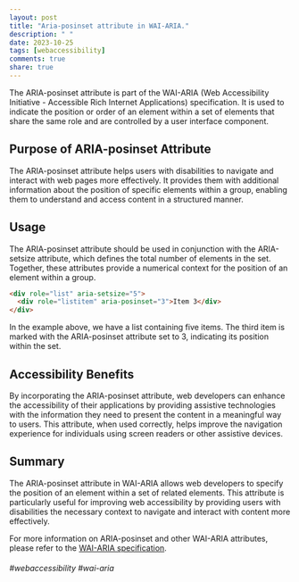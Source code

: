 ```yaml
---
layout: post
title: "Aria-posinset attribute in WAI-ARIA."
description: " "
date: 2023-10-25
tags: [webaccessibility]
comments: true
share: true
---
```


The ARIA-posinset attribute is part of the WAI-ARIA (Web Accessibility Initiative - Accessible Rich Internet Applications) specification. It is used to indicate the position or order of an element within a set of elements that share the same role and are controlled by a user interface component.

## Purpose of ARIA-posinset Attribute

The ARIA-posinset attribute helps users with disabilities to navigate and interact with web pages more effectively. It provides them with additional information about the position of specific elements within a group, enabling them to understand and access content in a structured manner.

## Usage

The ARIA-posinset attribute should be used in conjunction with the ARIA-setsize attribute, which defines the total number of elements in the set. Together, these attributes provide a numerical context for the position of an element within a group.

```html
<div role="list" aria-setsize="5">
  <div role="listitem" aria-posinset="3">Item 3</div>
</div>
```

In the example above, we have a list containing five items. The third item is marked with the ARIA-posinset attribute set to 3, indicating its position within the set.

## Accessibility Benefits

By incorporating the ARIA-posinset attribute, web developers can enhance the accessibility of their applications by providing assistive technologies with the information they need to present the content in a meaningful way to users. This attribute, when used correctly, helps improve the navigation experience for individuals using screen readers or other assistive devices.

## Summary

The ARIA-posinset attribute in WAI-ARIA allows web developers to specify the position of an element within a set of related elements. This attribute is particularly useful for improving web accessibility by providing users with disabilities the necessary context to navigate and interact with content more effectively.

For more information on ARIA-posinset and other WAI-ARIA attributes, please refer to the [WAI-ARIA specification](https://www.w3.org/TR/wai-aria-1.2/).

###### #webaccessibility #wai-aria